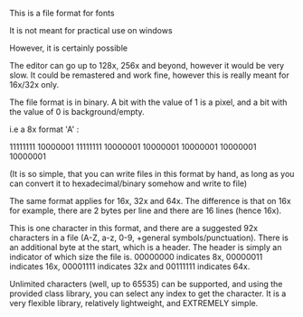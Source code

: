 This is a file format for fonts

It is not meant for practical use on windows

However, it is certainly possible

The editor can go up to 128x, 256x and beyond, however it would be very slow. It could be remastered and work fine, however this is really meant for 16x/32x only.

The file format is in binary. A bit with the value of 1 is a pixel, and a bit with the value of 0 is background/empty.

i.e a 8x format 'A' :

11111111
10000001
11111111
10000001
10000001
10000001
10000001
10000001

(It is so simple, that you can write files in this format by hand, as long as you can convert it to hexadecimal/binary somehow and write to file)

The same format applies for 16x, 32x and 64x. The difference is that on 16x for example, there are 2 bytes per line and there are 16 lines (hence 16x).

This is one character in this format, and there are a suggested 92x characters in a file (A-Z, a-z, 0-9, +general symbols/punctuation). There is an additional byte at the start, which is a header. 
The header is simply an indicator of which size the file is. 00000000 indicates 8x, 00000011 indicates 16x, 00001111 indicates 32x and 00111111 indicates 64x.

Unlimited characters (well, up to 65535) can be supported, and using the provided class library, you can select any index to get the character. It is a very flexible library, relatively lightweight, and EXTREMELY simple.
